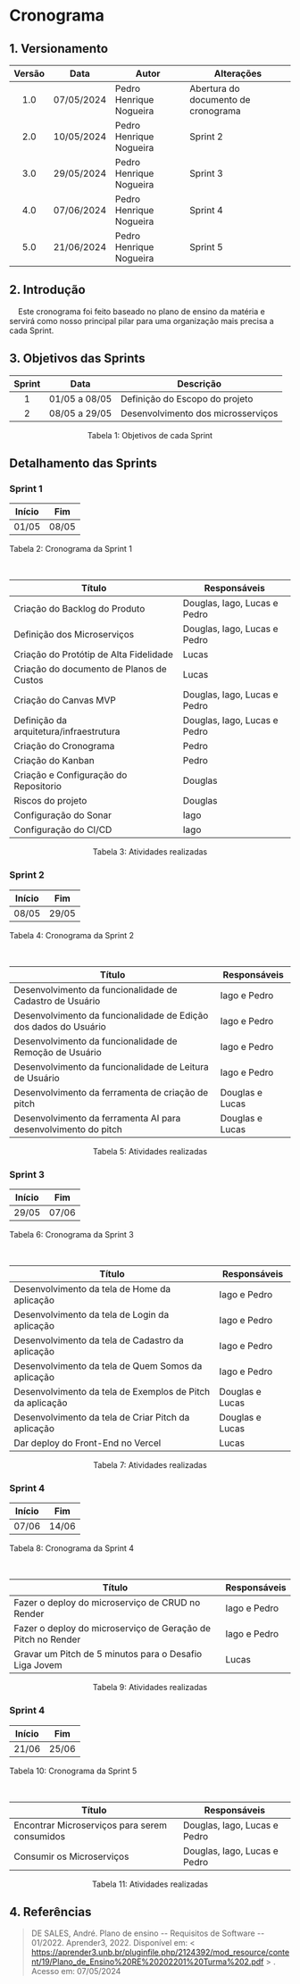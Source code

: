 # Cronograma 


## 1. Versionamento

| Versão | Data    | Autor             | Alterações                          | 
|:------:| --- | ----------------- | ----------------------------------- |
|  1.0   | 07/05/2024    | Pedro Henrique Nogueira | Abertura do documento de cronograma | 
|  2.0   | 10/05/2024    | Pedro Henrique Nogueira | Sprint 2 | 
|  3.0   | 29/05/2024    | Pedro Henrique Nogueira | Sprint 3 | 
|  4.0   | 07/06/2024    | Pedro Henrique Nogueira | Sprint 4 | 
|  5.0   | 21/06/2024    | Pedro Henrique Nogueira | Sprint 5 |


## 2. Introdução

&nbsp;&nbsp;&nbsp;&nbsp;Este cronograma foi feito baseado no plano de ensino da matéria e servirá como nosso principal pilar para uma organização mais precisa a cada Sprint.

## 3. Objetivos das Sprints

| Sprint | Data         | Descrição                                                              |
|:------:| ------------ | ---------------------------------------------------------------------- |
|   1    | 01/05 a 08/05 | Definição do Escopo do projeto |
|   2    | 08/05 a 29/05 | Desenvolvimento dos microsserviços |

<div style="text-align: center">
<p>Tabela 1: Objetivos de cada Sprint</p>
</div>

## Detalhamento das Sprints

### Sprint 1


| Início | Fim   |
| ------ | ----- |
| 01/05  | 08/05 |

<p>Tabela 2: Cronograma da Sprint 1 </p>

<br>

| Título                             | Responsáveis                 | 
| ---------------------------------- | ---------------------------- | 
| Criação do Backlog do Produto    | Douglas, Iago, Lucas e Pedro               | 
| Definição dos Microserviços           | Douglas, Iago, Lucas e Pedro          |
| Criação do Protótip de Alta Fidelidade        | Lucas           |
| Criação do documento de Planos de Custos        | Lucas           |
| Criação do Canvas MVP        | Douglas, Iago, Lucas e Pedro         |
| Definição da arquitetura/infraestrutura       | Douglas, Iago, Lucas e Pedro         |
| Criação do Cronograma        | Pedro         |
| Criação do Kanban        | Pedro         |
| Criação e Configuração do Repositorio        | Douglas         |
| Riscos do projeto         | Douglas         |
| Configuração do Sonar        | Iago         |
| Configuração do CI/CD        | Iago         |

<div style="text-align: center">
<p>Tabela 3: Atividades realizadas</p>
</div>


### Sprint 2


| Início | Fim   |
| ------ | ----- |
| 08/05  | 29/05 |

<p>Tabela 4: Cronograma da Sprint 2 </p>

<br>

| Título                             | Responsáveis                 | 
| ---------------------------------- | ---------------------------- | 
| Desenvolvimento da funcionalidade de Cadastro de Usuário    |Iago e Pedro               | 
| Desenvolvimento da funcionalidade de Edição dos dados do Usuário          | Iago e Pedro         |
| Desenvolvimento da funcionalidade de Remoção de Usuário       | Iago e Pedro   |
| Desenvolvimento da funcionalidade de Leitura de Usuário      |Iago e Pedro  |
| Desenvolvimento da ferramenta de criação de pitch       | Douglas e Lucas            |
| Desenvolvimento da ferramenta AI para desenvolvimento do pitch      | Douglas e Lucas          |


<div style="text-align: center">
<p>Tabela 5: Atividades realizadas</p>
</div>

### Sprint 3


| Início | Fim   |
| ------ | ----- |
| 29/05  | 07/06 |

<p>Tabela 6: Cronograma da Sprint 3 </p>

<br>

| Título                             | Responsáveis                 | 
| ---------------------------------- | ---------------------------- | 
| Desenvolvimento da tela de Home da aplicação   |Iago e Pedro               | 
| Desenvolvimento da tela de Login da aplicação          | Iago e Pedro         |
| Desenvolvimento da tela de Cadastro da aplicação          | Iago e Pedro         |
| Desenvolvimento da tela de Quem Somos da aplicação          | Iago e Pedro         |
| Desenvolvimento da tela de Exemplos de Pitch da aplicação          | Douglas e Lucas         |
| Desenvolvimento da tela de Criar Pitch da aplicação          | Douglas e Lucas         |
| Dar deploy do Front-End no Vercel         | Lucas         |


<div style="text-align: center">
<p>Tabela 7: Atividades realizadas</p>
</div>


### Sprint 4


| Início | Fim   |
| ------ | ----- |
| 07/06 | 14/06 |

<p>Tabela 8: Cronograma da Sprint 4 </p>

<br>

| Título                             | Responsáveis                 | 
| ---------------------------------- | ---------------------------- | 
| Fazer o deploy do microserviço de CRUD no Render   |Iago e Pedro               | 
| Fazer o deploy do microserviço de Geração de Pitch no Render   |Iago e Pedro               | 
| Gravar um Pitch de 5 minutos para o Desafio Liga Jovem  | Lucas        | 



<div style="text-align: center">
<p>Tabela 9: Atividades realizadas</p>
</div>



### Sprint 4


| Início | Fim   |
| ------ | ----- |
| 21/06  | 25/06 |

<p>Tabela 10: Cronograma da Sprint 5 </p>

<br>

| Título                             | Responsáveis                 | 
| ---------------------------------- | ---------------------------- | 
| Encontrar Microserviços para serem consumidos   |   Douglas, Iago, Lucas e Pedro            | 
| Consumir os Microserviços    |Douglas, Iago, Lucas e Pedro                   | 




<div style="text-align: center">
<p>Tabela 11: Atividades realizadas</p>
</div>


## 4. Referências
>DE SALES, André. Plano de ensino -- Requisitos de Software -- 01/2022. Aprender3, 2022. Disponível em: < https://aprender3.unb.br/pluginfile.php/2124392/mod_resource/content/19/Plano_de_Ensino%20RE%20202201%20Turma%202.pdf > . Acesso em: 07/05/2024
